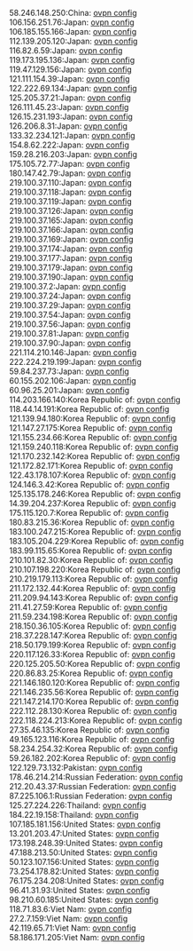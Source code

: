 58.246.148.250:China: [ovpn config](vpn/58_246_148_250.ovpn)  
106.156.251.76:Japan: [ovpn config](vpn/106_156_251_76.ovpn)  
106.185.155.166:Japan: [ovpn config](vpn/106_185_155_166.ovpn)  
112.139.205.120:Japan: [ovpn config](vpn/112_139_205_120.ovpn)  
116.82.6.59:Japan: [ovpn config](vpn/116_82_6_59.ovpn)  
119.173.195.136:Japan: [ovpn config](vpn/119_173_195_136.ovpn)  
119.47.129.156:Japan: [ovpn config](vpn/119_47_129_156.ovpn)  
121.111.154.39:Japan: [ovpn config](vpn/121_111_154_39.ovpn)  
122.222.69.134:Japan: [ovpn config](vpn/122_222_69_134.ovpn)  
125.205.37.21:Japan: [ovpn config](vpn/125_205_37_21.ovpn)  
126.111.45.23:Japan: [ovpn config](vpn/126_111_45_23.ovpn)  
126.15.231.193:Japan: [ovpn config](vpn/126_15_231_193.ovpn)  
126.206.8.31:Japan: [ovpn config](vpn/126_206_8_31.ovpn)  
133.32.234.121:Japan: [ovpn config](vpn/133_32_234_121.ovpn)  
154.8.62.222:Japan: [ovpn config](vpn/154_8_62_222.ovpn)  
159.28.216.203:Japan: [ovpn config](vpn/159_28_216_203.ovpn)  
175.105.72.77:Japan: [ovpn config](vpn/175_105_72_77.ovpn)  
180.147.42.79:Japan: [ovpn config](vpn/180_147_42_79.ovpn)  
219.100.37.110:Japan: [ovpn config](vpn/219_100_37_110.ovpn)  
219.100.37.118:Japan: [ovpn config](vpn/219_100_37_118.ovpn)  
219.100.37.119:Japan: [ovpn config](vpn/219_100_37_119.ovpn)  
219.100.37.126:Japan: [ovpn config](vpn/219_100_37_126.ovpn)  
219.100.37.165:Japan: [ovpn config](vpn/219_100_37_165.ovpn)  
219.100.37.166:Japan: [ovpn config](vpn/219_100_37_166.ovpn)  
219.100.37.169:Japan: [ovpn config](vpn/219_100_37_169.ovpn)  
219.100.37.174:Japan: [ovpn config](vpn/219_100_37_174.ovpn)  
219.100.37.177:Japan: [ovpn config](vpn/219_100_37_177.ovpn)  
219.100.37.179:Japan: [ovpn config](vpn/219_100_37_179.ovpn)  
219.100.37.190:Japan: [ovpn config](vpn/219_100_37_190.ovpn)  
219.100.37.2:Japan: [ovpn config](vpn/219_100_37_2.ovpn)  
219.100.37.24:Japan: [ovpn config](vpn/219_100_37_24.ovpn)  
219.100.37.29:Japan: [ovpn config](vpn/219_100_37_29.ovpn)  
219.100.37.54:Japan: [ovpn config](vpn/219_100_37_54.ovpn)  
219.100.37.56:Japan: [ovpn config](vpn/219_100_37_56.ovpn)  
219.100.37.81:Japan: [ovpn config](vpn/219_100_37_81.ovpn)  
219.100.37.90:Japan: [ovpn config](vpn/219_100_37_90.ovpn)  
221.114.210.146:Japan: [ovpn config](vpn/221_114_210_146.ovpn)  
222.224.219.199:Japan: [ovpn config](vpn/222_224_219_199.ovpn)  
59.84.237.73:Japan: [ovpn config](vpn/59_84_237_73.ovpn)  
60.155.202.106:Japan: [ovpn config](vpn/60_155_202_106.ovpn)  
60.96.25.201:Japan: [ovpn config](vpn/60_96_25_201.ovpn)  
114.203.166.140:Korea Republic of: [ovpn config](vpn/114_203_166_140.ovpn)  
118.44.14.191:Korea Republic of: [ovpn config](vpn/118_44_14_191.ovpn)  
121.139.94.180:Korea Republic of: [ovpn config](vpn/121_139_94_180.ovpn)  
121.147.27.175:Korea Republic of: [ovpn config](vpn/121_147_27_175.ovpn)  
121.155.234.66:Korea Republic of: [ovpn config](vpn/121_155_234_66.ovpn)  
121.159.240.118:Korea Republic of: [ovpn config](vpn/121_159_240_118.ovpn)  
121.170.232.142:Korea Republic of: [ovpn config](vpn/121_170_232_142.ovpn)  
121.172.82.171:Korea Republic of: [ovpn config](vpn/121_172_82_171.ovpn)  
122.43.178.107:Korea Republic of: [ovpn config](vpn/122_43_178_107.ovpn)  
124.146.3.42:Korea Republic of: [ovpn config](vpn/124_146_3_42.ovpn)  
125.135.178.246:Korea Republic of: [ovpn config](vpn/125_135_178_246.ovpn)  
14.39.204.237:Korea Republic of: [ovpn config](vpn/14_39_204_237.ovpn)  
175.115.120.7:Korea Republic of: [ovpn config](vpn/175_115_120_7.ovpn)  
180.83.215.36:Korea Republic of: [ovpn config](vpn/180_83_215_36.ovpn)  
183.100.247.215:Korea Republic of: [ovpn config](vpn/183_100_247_215.ovpn)  
183.105.204.229:Korea Republic of: [ovpn config](vpn/183_105_204_229.ovpn)  
183.99.115.65:Korea Republic of: [ovpn config](vpn/183_99_115_65.ovpn)  
210.101.82.30:Korea Republic of: [ovpn config](vpn/210_101_82_30.ovpn)  
210.107.198.220:Korea Republic of: [ovpn config](vpn/210_107_198_220.ovpn)  
210.219.179.113:Korea Republic of: [ovpn config](vpn/210_219_179_113.ovpn)  
211.172.132.44:Korea Republic of: [ovpn config](vpn/211_172_132_44.ovpn)  
211.209.94.143:Korea Republic of: [ovpn config](vpn/211_209_94_143.ovpn)  
211.41.27.59:Korea Republic of: [ovpn config](vpn/211_41_27_59.ovpn)  
211.59.234.198:Korea Republic of: [ovpn config](vpn/211_59_234_198.ovpn)  
218.150.36.105:Korea Republic of: [ovpn config](vpn/218_150_36_105.ovpn)  
218.37.228.147:Korea Republic of: [ovpn config](vpn/218_37_228_147.ovpn)  
218.50.179.199:Korea Republic of: [ovpn config](vpn/218_50_179_199.ovpn)  
220.117.126.33:Korea Republic of: [ovpn config](vpn/220_117_126_33.ovpn)  
220.125.205.50:Korea Republic of: [ovpn config](vpn/220_125_205_50.ovpn)  
220.86.83.25:Korea Republic of: [ovpn config](vpn/220_86_83_25.ovpn)  
221.146.180.120:Korea Republic of: [ovpn config](vpn/221_146_180_120.ovpn)  
221.146.235.56:Korea Republic of: [ovpn config](vpn/221_146_235_56.ovpn)  
221.147.214.170:Korea Republic of: [ovpn config](vpn/221_147_214_170.ovpn)  
222.112.28.130:Korea Republic of: [ovpn config](vpn/222_112_28_130.ovpn)  
222.118.224.213:Korea Republic of: [ovpn config](vpn/222_118_224_213.ovpn)  
27.35.46.135:Korea Republic of: [ovpn config](vpn/27_35_46_135.ovpn)  
49.165.123.116:Korea Republic of: [ovpn config](vpn/49_165_123_116.ovpn)  
58.234.254.32:Korea Republic of: [ovpn config](vpn/58_234_254_32.ovpn)  
59.26.182.202:Korea Republic of: [ovpn config](vpn/59_26_182_202.ovpn)  
122.129.73.132:Pakistan: [ovpn config](vpn/122_129_73_132.ovpn)  
178.46.214.214:Russian Federation: [ovpn config](vpn/178_46_214_214.ovpn)  
212.20.43.37:Russian Federation: [ovpn config](vpn/212_20_43_37.ovpn)  
87.225.106.1:Russian Federation: [ovpn config](vpn/87_225_106_1.ovpn)  
125.27.224.226:Thailand: [ovpn config](vpn/125_27_224_226.ovpn)  
184.22.19.158:Thailand: [ovpn config](vpn/184_22_19_158.ovpn)  
107.185.181.156:United States: [ovpn config](vpn/107_185_181_156.ovpn)  
13.201.203.47:United States: [ovpn config](vpn/13_201_203_47.ovpn)  
173.198.248.39:United States: [ovpn config](vpn/173_198_248_39.ovpn)  
47.188.213.50:United States: [ovpn config](vpn/47_188_213_50.ovpn)  
50.123.107.156:United States: [ovpn config](vpn/50_123_107_156.ovpn)  
73.254.178.82:United States: [ovpn config](vpn/73_254_178_82.ovpn)  
76.175.234.208:United States: [ovpn config](vpn/76_175_234_208.ovpn)  
96.41.31.93:United States: [ovpn config](vpn/96_41_31_93.ovpn)  
98.210.60.185:United States: [ovpn config](vpn/98_210_60_185.ovpn)  
118.71.83.6:Viet Nam: [ovpn config](vpn/118_71_83_6.ovpn)  
27.2.7.159:Viet Nam: [ovpn config](vpn/27_2_7_159.ovpn)  
42.119.65.71:Viet Nam: [ovpn config](vpn/42_119_65_71.ovpn)  
58.186.171.205:Viet Nam: [ovpn config](vpn/58_186_171_205.ovpn)  
